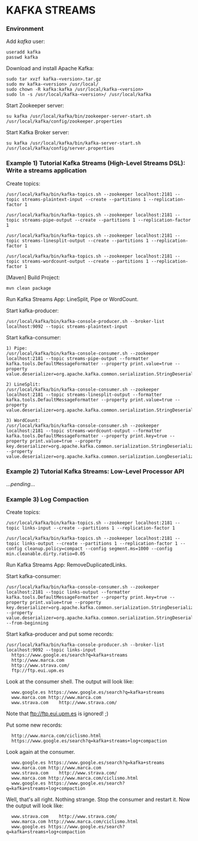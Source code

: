 # KAFKA STREAMS
### Environment
Add <i>kafka</i> user:

    useradd kafka 
    passwd kafka

Download and install Apache Kafka:

    sudo tar xvzf kafka-<version>.tar.gz
    sudo mv kafka-<version> /usr/local/
    sudo chown -R kafka:kafka /usr/local/kafka-<version>
    sudo ln -s /usr/local/kafka-<version>/ /usr/local/kafka

Start Zookeeper server:

    su kafka /usr/local/kafka/bin/zookeeper-server-start.sh /usr/local/kafka/config/zookeeper.properties

Start Kafka Broker server:

    su kafka /usr/local/kafka/bin/kafka-server-start.sh /usr/local/kafka/config/server.properties

### Example 1) Tutorial Kafka Streams (High-Level Streams DSL): Write a streams application
Create topics:

    /usr/local/kafka/bin/kafka-topics.sh --zookeeper localhost:2181 --topic streams-plaintext-input --create --partitions 1 --replication-factor 1

    /usr/local/kafka/bin/kafka-topics.sh --zookeeper localhost:2181 --topic streams-pipe-output --create --partitions 1 --replication-factor 1

    /usr/local/kafka/bin/kafka-topics.sh --zookeeper localhost:2181 --topic streams-linesplit-output --create --partitions 1 --replication-factor 1

    /usr/local/kafka/bin/kafka-topics.sh --zookeeper localhost:2181 --topic streams-wordcount-output --create --partitions 1 --replication-factor 1
 
[Maven] Build Project:

    mvn clean package

Run Kafka Streams App: LineSplit, Pipe or WordCount.

Start kafka-producer:

    /usr/local/kafka/bin/kafka-console-producer.sh --broker-list localhost:9092 --topic streams-plaintext-input

Start kafka-consumer:

    1) Pipe:
    /usr/local/kafka/bin/kafka-console-consumer.sh --zookeeper localhost:2181 --topic streams-pipe-output --formatter kafka.tools.DefaultMessageFormatter --property print.value=true --property value.deserializer=org.apache.kafka.common.serialization.StringDeserializer
    
    2) LineSplit:
    /usr/local/kafka/bin/kafka-console-consumer.sh --zookeeper localhost:2181 --topic streams-linesplit-output --formatter kafka.tools.DefaultMessageFormatter --property print.value=true --property value.deserializer=org.apache.kafka.common.serialization.StringDeserializer
    
    3) WordCount:
    /usr/local/kafka/bin/kafka-console-consumer.sh --zookeeper localhost:2181 --topic streams-wordcount-output --formatter kafka.tools.DefaultMessageFormatter --property print.key=true --property print.value=true --property key.deserializer=org.apache.kafka.common.serialization.StringDeserializer --property value.deserializer=org.apache.kafka.common.serialization.LongDeserializer

### Example 2) Tutorial Kafka Streams: Low-Level Processor API
...*pending*...

### Example 3) Log Compaction
Create topics:

    /usr/local/kafka/bin/kafka-topics.sh --zookeeper localhost:2181 --topic links-input --create --partitions 1 --replication-factor 1
    
    /usr/local/kafka/bin/kafka-topics.sh --zookeeper localhost:2181 --topic links-output --create --partitions 1 --replication-factor 1 --config cleanup.policy=compact --config segment.ms=1000 --config min.cleanable.dirty.ratio=0.05 

Run Kafka Streams App: RemoveDuplicatedLinks.

Start kafka-consumer:

    /usr/local/kafka/bin/kafka-console-consumer.sh --zookeeper localhost:2181 --topic links-output --formatter kafka.tools.DefaultMessageFormatter --property print.key=true --property print.value=true --property key.deserializer=org.apache.kafka.common.serialization.StringDeserializer --property value.deserializer=org.apache.kafka.common.serialization.StringDeserializer --from-beginning
    
Start kafka-producer and put some records:

    /usr/local/kafka/bin/kafka-console-producer.sh --broker-list localhost:9092 --topic links-input
      https://www.google.es/search?q=kafka+streams
      http://www.marca.com
      http://www.strava.com/
      ftp://ftp.eui.upm.es
    
Look at the consumer shell. The output will look like:

      www.google.es https://www.google.es/search?q=kafka+streams
      www.marca.com http://www.marca.com
      www.strava.com    http://www.strava.com/
  
Note that ftp://ftp.eui.upm.es is ignored! ;)

Put some new records:
    
      http://www.marca.com/ciclismo.html
      https://www.google.es/search?q=kafka+streams+log+compaction

Look again at the consumer.

      www.google.es	https://www.google.es/search?q=kafka+streams
      www.marca.com	http://www.marca.com
      www.strava.com	http://www.strava.com/
      www.marca.com	http://www.marca.com/ciclismo.html
      www.google.es	https://www.google.es/search?q=kafka+streams+log+compaction

Well, that's all right. Nothing strange. Stop the consumer and restart it. Now the output will look like:

      www.strava.com	http://www.strava.com/
      www.marca.com	http://www.marca.com/ciclismo.html
      www.google.es	https://www.google.es/search?q=kafka+streams+log+compaction
